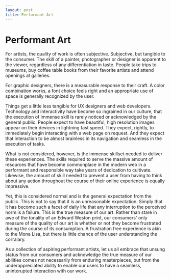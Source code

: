 ```yaml
---
layout: post
title: Performant Art
---
```

Performant Art
==============

For artists, the quality of work is often subjective. Subjective, but tangible to the consumer. The skill of a painter, photographer or designer is apparent to the viewer, regardless of any differentiation in taste. People take trips to museums, buy coffee table books from their favorite artists and attend openings at galleries.

For graphic designers, there is a measurable response to their craft. A color combination works, a font choice feels right and an appropriate use of space is generally recognized by the user.

Things get a little less tangible for UX designers and web developers. Technology and interactivity have become so ingrained in our culture, that the execution of immense skill is rarely noticed or acknowledged by the general public. People expect to have beautiful, high resolution images appear on their devices in lightning fast speed. They expect, rightly, to immediately begin interacting with a web page on request. And they expect that interaction to be almost brainless in its navigation and seamless in the execution of tasks.

What is not considered, however, is the immense skillset needed to deliver these experiences. The skills required to serve the massive amount of resources that have become commonplace in the modern web in a performant and responsible way take years of dedication to cultivate. Likewise, the amount of skill needed to prevent a user from having to think about any action throughout the course of their online experience is equally impressive.

Yet, this is considered normal and is the general expectation from the public. This is not to say that it is an unreasonable expectation. Simply that it has become such a facet of daily life that any interruption to the perceived norm is a failure. This is the true measure of our art. Rather than stare in awe of the tonality of an Edward Weston print, our consumers' only measure of the quality of our art is whether or not they become frustrated during the course of its consumption. A frustration free experience is akin to the Mona Lisa, but there is little chance of the user understanding the corralary. 

As a collection of aspiring performant artists, let us all embrace that unsung status from our consumers and acknowledge the true measure of our abilities comes not necessarily from enduring masterpieces, but from the underappreciated ability to enable our users to have a seamless, uninterupted interaction with our work.